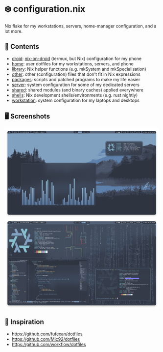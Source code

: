 # ❄️ configuration.nix

Nix flake for my workstations, servers, home-manager configuration, and a lot more.

## 📁 Contents

- [droid](/droid): [nix-on-droid](https://github.com/nix-community/nix-on-droid) (termux, but Nix) configuration for my phone
- [home](/home): user dotfiles for my workstations, servers, and phone
- [library](/library): Nix helper functions (e.g. mkSystem and mkSpecialisation)
- [other](/other): other (configuration) files that don't fit in Nix expressions
- [packages](/packages): scripts and patched programs to make my life easier
- [server](/server): system configuration for some of my dedicated servers 
- [shared](/shared): shared modules (and binary caches) applied everywhere
- [shells](/shells): Nix development shells/environments (e.g. rust nightly)
- [workstation](/workstation): system configuration for my laptops and desktops

## 🖥️ Screenshots

![Screenshot 0](./screenshots/0.png)
![Screenshot 1](./screenshots/1.png)

## 💾 Inspiration

- https://github.com/fufexan/dotfiles
- https://github.com/Mic92/dotfiles
- https://github.com/workflow/dotfiles
